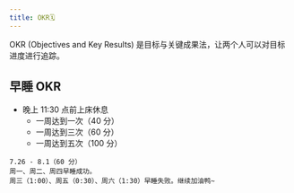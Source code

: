 ```yaml
---
title: OKR🗓
---
```


OKR (Objectives and Key Results) 是目标与关键成果法，让两个人可以对目标进度进行追踪。

## 早睡 OKR

- 晚上 11:30 点前上床休息
  - 一周达到一次（40 分）
  - 一周达到三次（60 分）
  - 一周达到五次（100 分）

```
7.26 - 8.1（60 分）
周一、周二、周四早睡成功。
周三（1:00）、周五（0:30）、周六（1:30）早睡失败。继续加油鸭~
```
